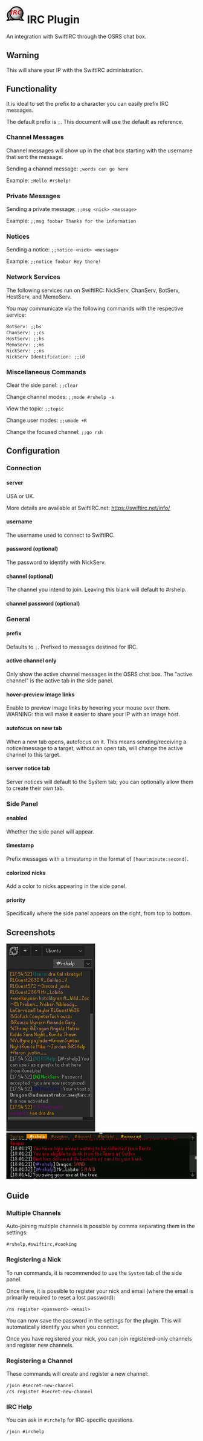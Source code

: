# ![Logo](icon.png) IRC Plugin

An integration with SwiftIRC through the OSRS chat box.

## Warning

This will share your IP with the SwiftIRC administration.

## Functionality

It is ideal to set the prefix to a character you can easily prefix IRC messages.

The default prefix is `;`. This document will use the default as reference.

### Channel Messages

Channel messages will show up in the chat box starting with the username that sent the message.

Sending a channel message: `;words can go here`

Example: `;Hello #rshelp!`

### Private Messages

Sending a private message: `;;msg <nick> <message>`

Example: `;;msg foobar Thanks for the information`

### Notices

Sending a notice: `;;notice <nick> <message>`

Example: `;;notice foobar Hey there!`

### Network Services

The following services run on SwiftIRC: NickServ, ChanServ, BotServ, HostServ, and MemoServ.

You may communicate via the following commands with the respective service:

```text
BotServ: ;;bs
ChanServ: ;;cs
HostServ: ;;hs
MemoServ: ;;ms
NickServ: ;;ns
NickServ Identification: ;;id
```

### Miscellaneous Commands

Clear the side panel: `;;clear`

Change channel modes: `;;mode #rshelp -s`

View the topic: `;;topic`

Change user modes: `;;umode +R`

Change the focused channel: `;;go rsh`

## Configuration

### Connection

#### server

USA or UK.

More details are available at SwiftIRC.net:
https://swiftirc.net/info/

#### username

The username used to connect to SwiftIRC.

#### password (optional)

The password to identify with NickServ.

#### channel (optional)

The channel you intend to join. Leaving this blank will default to #rshelp.

#### channel password (optional)

### General

#### prefix

Defaults to `;`. Prefixed to messages destined for IRC.

#### active channel only

Only show the active channel messages in the OSRS chat box. The "active channel" is the active tab in the side panel.

#### hover-preview image links

Enable to preview image links by hovering your mouse over them. WARNING: this will make it easier to share your IP with
an image host.

#### autofocus on new tab

When a new tab opens, autofocus on it. This means sending/receiving a notice/message to a target, without an open tab,
will change the active channel to this target.

#### server notice tab

Server notices will default to the System tab; you can optionally allow them to create their own tab.

### Side Panel

#### enabled

Whether the side panel will appear.

#### timestamp

Prefix messages with a timestamp in the format of `[hour:minute:second]`.

#### colorized nicks

Add a color to nicks appearing in the side panel.

#### priority

Specifically where the side panel appears on the right, from top to bottom.

## Screenshots

![sidepanel.png](sidepanel.png)
![chatbox.png](chatbox.png)


## Guide

### Multiple Channels

Auto-joining multiple channels is possible by comma separating them in the settings:
```text
#rshelp,#swiftirc,#cooking
```

### Registering a Nick

To run commands, it is recommended to use the `System` tab of the side panel.

Once there, it is possible to register your nick and email (where the email is primarily required to reset a lost password):
```text
/ns register <password> <email>
```

You can now save the password in the settings for the plugin. This will automatically identify you when you connect.

Once you have registered your nick, you can join registered-only channels and register new channels.

### Registering a Channel

These commands will create and register a new channel:
```text
/join #secret-new-channel
/cs register #secret-new-channel
```

### IRC Help

You can ask in `#irchelp` for IRC-specific questions.
```text
/join #irchelp
```